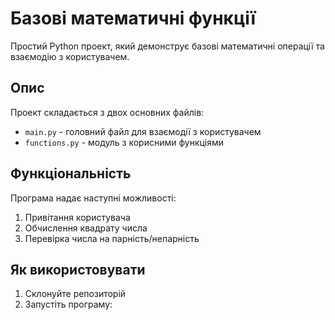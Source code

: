 # Базові математичні функції

Простий Python проект, який демонструє базові математичні операції та взаємодію з користувачем.

## Опис

Проект складається з двох основних файлів:
- `main.py` - головний файл для взаємодії з користувачем
- `functions.py` - модуль з корисними функціями

## Функціональність

Програма надає наступні можливості:
1. Привітання користувача
2. Обчислення квадрату числа
3. Перевірка числа на парність/непарність

## Як використовувати

1. Склонуйте репозиторій
2. Запустіть програму:
